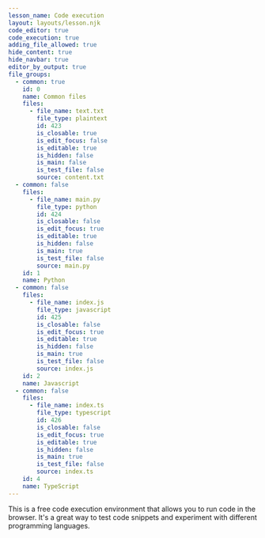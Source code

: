 ```yaml
---
lesson_name: Code execution
layout: layouts/lesson.njk
code_editor: true
code_execution: true
adding_file_allowed: true
hide_content: true
hide_navbar: true
editor_by_output: true
file_groups:
  - common: true
    id: 0
    name: Common files
    files:
      - file_name: text.txt
        file_type: plaintext
        id: 423
        is_closable: true
        is_edit_focus: false
        is_editable: true
        is_hidden: false
        is_main: false
        is_test_file: false
        source: content.txt
  - common: false
    files:
      - file_name: main.py
        file_type: python
        id: 424
        is_closable: false
        is_edit_focus: true
        is_editable: true
        is_hidden: false
        is_main: true
        is_test_file: false
        source: main.py
    id: 1
    name: Python
  - common: false
    files:
      - file_name: index.js
        file_type: javascript
        id: 425
        is_closable: false
        is_edit_focus: true
        is_editable: true
        is_hidden: false
        is_main: true
        is_test_file: false
        source: index.js
    id: 2
    name: Javascript
  - common: false
    files:
      - file_name: index.ts
        file_type: typescript
        id: 426
        is_closable: false
        is_edit_focus: true
        is_editable: true
        is_hidden: false
        is_main: true
        is_test_file: false
        source: index.ts
    id: 4
    name: TypeScript
---
```


This is a free code execution environment that allows you to run code in the browser. It's a great way to test code snippets and experiment with different programming languages.
